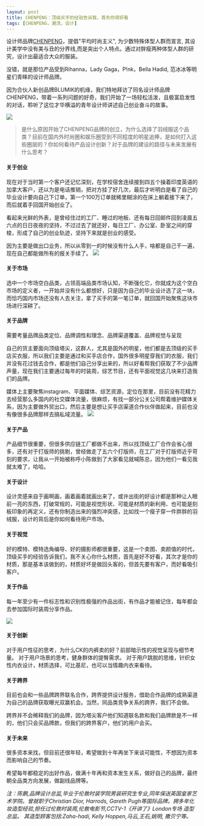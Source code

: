 ```yaml
---
layout: post
title: CHENPENG：顶级买手的经验告诉我，首先你得好看
tags: [CHENPENG，潮流，设计]
---
```


> 

设计师品牌[CHENPENG](http://www.chen-peng.cn/)，提倡"平均时尚主义", 为少数特殊体型人群而宣言, 其设计美学中没有美与丑的分界线,而是突出个人特点。通过对胖瘦两种体型人群的研究，设计出最适合大众的服装。

没错，就是那位产品受到Rihanna，Lady Gaga，P!nk，Bella Hadid, 范冰冰等明星们青睐的设计师品牌。

因为合伙人新创品牌BLUMIK的机缘，我们特地拜访了同名设计师品牌CHENPENG，带着一系列问题的好奇，我们开始了一场轻松活泼，且极富启发性的对话，聆听了这位才华横溢的青年设计师讲述自己创业奋斗的故事。

![](https://tva1.sinaimg.cn/large/007S8ZIlgy1geza7hja2dj31400u0gxx.jpg)

> 是什么原因开始了CHENPENG品牌的创立，为什么选择了羽绒服这个品类？目前在国内外时尚圈和娱乐圈受到不同程度的明星追捧，是如何打入这些圈层的？你如何看待产品设计创新？对于品牌的建设的路径与未来发展有什么思考？

#### 关于创业
现在对于当时第一个客户还记忆深刻，在学校宿舍连续接到四五个操着印度英语的加拿大客户，还以为是电话推销，把对方挂了好几次，最后才听明白是看了自己的毕业设计要向自己下订单，第一个100万订单就稀里糊涂的在床上躺着接下来了，而后就着手回国开始创业了。

看起来光鲜的外表，是曾经住过的工厂、睡过的地板、还有每日回邮件回到凌晨五六点的日日夜夜的坚持，不过过去了就还好，每日工厂、办公室、卧室之间的穿梭，形成了自己的创业轨迹，坚持下来就是创业的感受。

因为主要是做出口业务，所以从零到一的时候没有什么人手，啥都是自己干一遍，现在自己都能做所有的报关手续了。
![](https://tva1.sinaimg.cn/large/007S8ZIlgy1geza7nac91j31400u0th3.jpg)

#### 关于市场
选中一个市场空白品类，占领高端品类市场认知，不断强化它，你就成为这个空白市场的定义者，一开始并没有什么都想好，只是因为自己的毕业设计选了这一块，而恰巧国内市场还没有人去关注，拿了买手的第一笔订单，就回国开始聚焦这块市场进行深耕了。

#### 关于品牌
需要考量品牌品类定位、品牌调性和理念、品牌渠道覆盖、品牌视觉与呈现

自己的货主要面向顶级塔尖，这群人，尤其是国外的明星，他们都是去顶级的买手店买衣服，所以我们主要是通过和买手店合作，国外很多明星穿我们的衣服，我们并没有花过钱去合作，都是他们自己分享出来的，所以好看帮我们获取了不少品牌声量，现在我们主要通过每年的时装周，综艺节目，还有平面视觉这几块来打造我们的品牌。

媒体上主要聚焦instagram、平面媒体、综艺资源，定位在那里，目前没有花精力去经营那么多国内的社交媒体流量，很麻烦，有找一部分公关公司帮着维护媒体关系，因为主要做外贸出口，然后主要是想让买手店渠道合作伙伴做起来，目前也没有像很多品牌那样去搞私域流量。
![](https://tva1.sinaimg.cn/large/007S8ZIlgy1geza7lb0a4j30u0140n61.jpg)

#### 关于产品
产品细节很重要，但很多供应链工厂都做不出来，所以找顶级工厂合作会省心很多，还有对于打版师的挑剔，曾经做走了五六个打版师，在工厂对于打版师近乎苛刻的要求，让我从一开始被称呼小陈做到了大家看见就喊陈总，因为他们一看见我就太难了，哈哈。

#### 关于设计
设计灵感来自于画啊画，画着画着就画出来了，或许出街的好设计都是那种让人眼前一亮的东西，打破常规的，可能是视觉形状、可能是材质的新利用、也可能是刻板印象的再定义，还有你制造出来的强烈冲突感，比如找一个瘦子穿一件胖胖的羽绒服，设计的背后是你如何看待用户市场。

#### 关于视觉
好的模特、模特选角编导、好的摄影师都很重要，这是一个卖图、卖颜值的时代，顶级买手的经验告诉我们，我不关心你什么材质，首先是好不好看，其次才是你的材质，那是基本该做到的，材质好坏是做回头客的，但首先要有客户，而好看吸引客户。

#### 关于作品
每一年至少有一件标志性和识别性极强的作品出街，有作品才能被记住，每年都会去参加国际时装周分享作品。

![](https://tva1.sinaimg.cn/large/007S8ZIlgy1geza7phi7kj30u0140wn0.jpg)

#### 关于创新
对于用户性征的思考，为什么CK的内裤卖的好？前部暗示性的视觉呈现与细节考量。
对于用户场景的思考，健身群体的提臀需求。
对于用户跳脱的思维，针织女性内衣设计，材质选择，可比基尼，也可以当情趣内衣来看待。

#### 关于跨界
目前也会和一些品牌跨界联名合作，跨界提供设计服务，借助合作品牌的成熟渠道为自己的品牌获取曝光双赢机会。当然，同品类竞争关系的跨界，我们不会做。

跨界并不会稀释我们的品牌，因为塔尖客户他们知道联名款和我们品牌款是不一样的，他们只会买品牌款，但我们的跨界客户，他们的用户会买。

#### 关于未来
很多资本来找，但目前还很年轻，希望做到十年再坐下来谈可能性，不想因为资本而影响自己的节奏。

希望每年都稳定的出好作品，做满十年再和资本发生关系，做好自己的品牌，最终朝全品类方向发展，做副线品牌等。




*注：​陈鹏,品牌设计总监,毕业于伦敦时装学院男装研究生专业,同年保送英国皇家艺术学院。曾就职于Christian Dior, Harrods, Gareth Pugh等国际品牌。拥多年化妆造型经验,担任过伦敦时装周,伦敦电影节,CCTV-1《开讲了》London专场 造型总监。 其造型顾客包括:Zaha-hadi, Kelly Hoppen,马云,王石,姚明, 撒贝宁等。*



